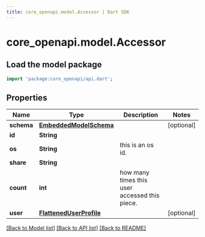 ```yaml
---
title: core_openapi.model.Accessor | Dart SDK
---
```


# core_openapi.model.Accessor

## Load the model package
```dart
import 'package:core_openapi/api.dart';
```

## Properties
Name | Type | Description | Notes
------------ | ------------- | ------------- | -------------
**schema** | [**EmbeddedModelSchema**](EmbeddedModelSchema.md) |  | [optional] 
**id** | **String** |  | 
**os** | **String** | this is an os id. | 
**share** | **String** |  | 
**count** | **int** | how many times this user accessed this piece. | 
**user** | [**FlattenedUserProfile**](FlattenedUserProfile.md) |  | [optional] 

[[Back to Model list]](../README.md#documentation-for-models) [[Back to API list]](../README.md#documentation-for-api-endpoints) [[Back to README]](../README.md)


